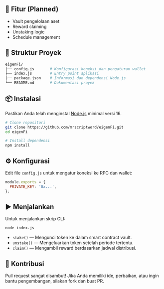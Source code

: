 ## 🚀 Fitur (Planned)
  - Vault pengelolaan aset
  - Reward claiming
  - Unstaking logic
  - Schedule management
## 🧱 Struktur Proyek

```bash
eigenFi/
├── config.js       # Konfigurasi koneksi dan pengaturan wallet
├── index.js        # Entry point aplikasi
├── package.json    # Informasi dan dependensi Node.js
└── README.md       # Dokumentasi proyek
```

## 📦 Instalasi

Pastikan Anda telah menginstal [Node.js](https://nodejs.org/) minimal versi 16.

```bash
# Clone repositori
git clone https://github.com/mrscriptword/eigenFi.git
cd eigenFi

# Install dependensi
npm install
```

## ⚙️ Konfigurasi

Edit file `config.js` untuk mengatur koneksi ke RPC dan wallet:

```js
module.exports = {
  PRIVATE_KEY: '0x...',
};
```

## ▶️ Menjalankan

Untuk menjalankan skrip CLI:

```bash
node index.js
```

- `stake()` — Mengunci token ke dalam smart contract vault.
- `unstake()` — Mengeluarkan token setelah periode tertentu.
- `claim()` — Mengambil reward berdasarkan jadwal distribusi.

## 🤝 Kontribusi

Pull request sangat disambut! Jika Anda memiliki ide, perbaikan, atau ingin bantu pengembangan, silakan fork dan buat PR.
